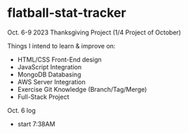 # flatball-stat-tracker

Oct. 6-9 2023 Thanksgiving Project (1/4 Project of October)

Things I intend to learn & improve on:
- HTML/CSS Front-End design
- JavaScript Integration
- MongoDB Databasing
- AWS Server Integration
- Exercise Git Knowledge (Branch/Tag/Merge)
- Full-Stack Project



Oct. 6 log
- start 7:38AM